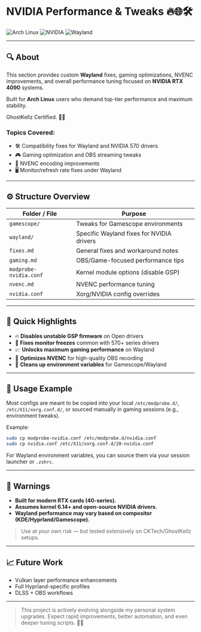 # NVIDIA Performance & Tweaks 🔥🌐🛠️

![Arch Linux](https://img.shields.io/badge/Arch_Linux-1793D1?style=for-the-badge&logo=arch-linux&logoColor=white)
![NVIDIA](https://img.shields.io/badge/NVIDIA-76B900?style=for-the-badge&logo=nvidia&logoColor=white)
![Wayland](https://img.shields.io/badge/Wayland-00AEEF?style=for-the-badge&logo=wayland&logoColor=white)

---

## 🔍 About

This section provides custom **Wayland** fixes, gaming optimizations, NVENC improvements, and overall performance tuning focused on **NVIDIA RTX 4090** systems.

Built for **Arch Linux** users who demand top-tier performance and maximum stability.

GhostKellz Certified. 👻✅

### Topics Covered:
- 🛠️ Compatibility fixes for Wayland and NVIDIA 570 drivers
- 🎮 Gaming optimization and OBS streaming tweaks
- 🎥 NVENC encoding improvements
- 🖥️ Monitor/refresh rate fixes under Wayland

---

## ⚙️ Structure Overview

| Folder / File               | Purpose                                    |
|------------------------------|--------------------------------------------|
| `gamescope/`                 | Tweaks for Gamescope environments         |
| `wayland/`                   | Specific Wayland fixes for NVIDIA drivers |
| `fixes.md`                   | General fixes and workaround notes        |
| `gaming.md`                  | OBS/Game-focused performance tips         |
| `modprobe-nvidia.conf`        | Kernel module options (disable GSP)       |
| `nvenc.md`                   | NVENC performance tuning                  |
| `nvidia.conf`                 | Xorg/NVIDIA config overrides              |

---

## 🚀 Quick Highlights

- 🔥 **Disables unstable GSP firmware** on Open drivers
- 🎯 **Fixes monitor freezes** common with 570+ series drivers
- 📈 **Unlocks maximum gaming performance** on Wayland
- 🎥 **Optimizes NVENC** for high-quality OBS recording
- 🧹 **Cleans up environment variables** for Gamescope/Wayland

---

## 📍 Usage Example

Most configs are meant to be copied into your local `/etc/modprobe.d/`, `/etc/X11/xorg.conf.d/`, or sourced manually in gaming sessions (e.g., environment tweaks).

Example:
```bash
sudo cp modprobe-nvidia.conf /etc/modprobe.d/nvidia.conf
sudo cp nvidia.conf /etc/X11/xorg.conf.d/20-nvidia.conf
```

For Wayland environment variables, you can source them via your session launcher or `.zshrc`.

---

## 🚧 Warnings
- **Built for modern RTX cards (40-series).**
- **Assumes kernel 6.14+ and open-source NVIDIA drivers.**
- **Wayland performance may vary based on compositor (KDE/Hyprland/Gamescope).**

> Use at your own risk — but tested extensively on CKTech/GhostKellz setups.

---

## 📈 Future Work
- Vulkan layer performance enhancements
- Full Hyprland-specific profiles
- DLSS + OBS workflows

---

> This project is actively evolving alongside my personal system upgrades. 
> Expect rapid improvements, better automation, and even deeper tuning scripts. 👻🚀
